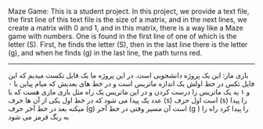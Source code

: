 Maze Game:
This is a student project.
In this project, we provide a text file, the first line of this text file is the size of a matrix, and in the next lines, we create a matrix with 0 and 1, and in this matrix, there is a way like a Maze game with numbers. One is found in the first line of one of which is the letter (S). First, he finds the letter (S), then in the last line there is the letter (g), and when he finds (g) in the last line, the path turns red.



--------------------------------------------------------------------------------------------------
بازی ماز:
این یک پروژه دانشجویی است.
در این پروژه ما یک فایل تکست میدیم که این فایل تکس در خط اولش یک اندازه ماتریس است و در خط های بعدیش که میام پیاین با ۰ و ۱ یه یک ماتریس را درست کردن  و در این ماتریس یک راه مثل بازی مازی هست که با عدد یک پیدا می شود که در خط اول یکی از آن ها حرف (s)  است  اول حرف (s) را پیدا میکنه بعد در خط آخر حرف (g) است آن مسیر وقتی در خط آخر (g ) را پیدا کرد راه را به رنگ قرمز می شود 
